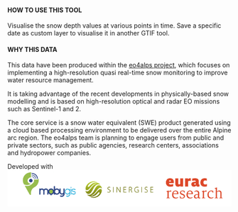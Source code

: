 #### HOW TO USE THIS TOOL

Visualise the snow depth values at various points in time. Save a specific date as custom layer to visualise it in another GTIF tool.

#### WHY THIS DATA 

This data have been produced within the [eo4alps project](https://snow-app-gte2s.hub.eox.at/), which focuses on implementing a
high-resolution quasi real-time snow monitoring to improve water resource management.

It is taking advantage of the recent developments in physically-based snow modelling and is based on high-resolution optical and radar EO missions such as Sentinel-1 and 2.

The core service is a snow water equivalent (SWE) product generated using a cloud based processing environment to be delivered over the entire Alpine arc region. The eo4alps team is planning to engage users from public and private sectors, such as public agencies, research
centers, associations and hydropower companies.

Developed with
![](https://raw.githubusercontent.com/eurodatacube/eodash-assets/main/collections/EO4A_Snowdepth/eo4alps_row.png)
